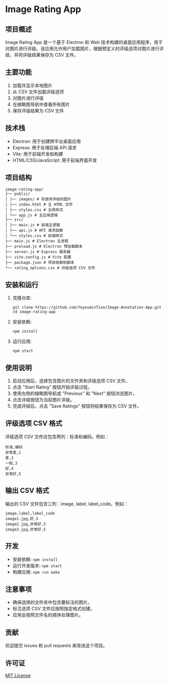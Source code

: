 # Image Rating App

## 项目概述

Image Rating App 是一个基于 Electron 和 Web 技术构建的桌面应用程序，用于对图片进行评级。该应用允许用户加载图片，根据预定义的评级选项对图片进行评级，并将评级结果保存为 CSV 文件。

## 主要功能

1. 加载并显示本地图片
2. 从 CSV 文件加载评级选项
3. 对图片进行评级
4. 在缩略图导航中查看所有图片
5. 保存评级结果为 CSV 文件

## 技术栈

- Electron: 用于创建跨平台桌面应用
- Express: 用于处理后端 API 请求
- Vite: 用于前端开发和构建
- HTML/CSS/JavaScript: 用于前端界面开发

## 项目结构
```
image-rating-app/
├── public/
│ ├── images/ # 存放待评级的图片
│ ├── index.html # 主 HTML 文件
│ ├── styles.css # 全局样式
│ └── app.js # 主应用逻辑
├── src/
│ ├── main.js # 前端主逻辑
│ ├── api.js # API 请求函数
│ └── styles.css # 前端样式
├── main.js # Electron 主进程
├── preload.js # Electron 预加载脚本
├── server.js # Express 服务器
├── vite.config.js # Vite 配置
├── package.json # 项目依赖和脚本
└── rating_options.csv # 评级选项 CSV 文件
```

## 安装和运行

1. 克隆仓库:
   ```
   git clone https://github.com/YeyouminTian/Image-Annotation-App.git
   cd image-rating-app
   ```

2. 安装依赖:
   ```
   npm install
   ```

3. 运行应用:
   ```
   npm start
   ```

## 使用说明

1. 启动应用后，选择包含图片的文件夹和评级选项 CSV 文件。
2. 点击 "Start Rating" 按钮开始评级过程。
3. 使用左侧的缩略图导航或 "Previous" 和 "Next" 按钮浏览图片。
4. 点击评级按钮为当前图片评级。
5. 完成评级后，点击 "Save Ratings" 按钮将结果保存为 CSV 文件。

## 评级选项 CSV 格式

评级选项 CSV 文件应包含两列：标准和编码。例如：
```
标准,编码
非常差,1
差,2
一般,3
好,4
非常好,5
```
## 输出 CSV 格式

输出的 CSV 文件包含三列：image, label, label_code。例如：
```
image,label,label_code
image1.jpg,好,5
image2.jpg,非常好,5
image3.jpg,非常好,5
```

## 开发

- 安装依赖: `npm install`
- 运行开发版本: `npm start`
- 构建应用: `npm run make`

## 注意事项

- 确保选择的文件夹中包含要标注的图片。
- 标注选项 CSV 文件应按照指定格式创建。
- 应用会按照文件名的顺序处理图片。

## 贡献

欢迎提交 issues 和 pull requests 来改进这个项目。

## 许可证

[MIT License](LICENSE)
